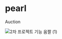 # pearl
Auction

![2차 프로젝트 기능 움짤 (1)](https://github.com/ggabmon/SpringBootCAClass/assets/49934875/becb6ffd-3f5b-40b1-ac34-e4d3cb9adfa4)
